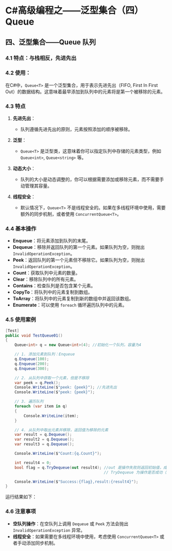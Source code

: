# C#高级编程之——泛型集合（四）Queue<T>

## 四、泛型集合——Queue<T> 队列

### 4.1 特点：与栈相反，先进先出

### 4.2 使用：

在C#中，`Queue<T>` 是一个泛型集合，用于表示先进先出（FIFO, First In First Out）的数据结构。这意味着最早添加到队列中的元素将是第一个被移除的元素。

### 4.3 特点

1. **先进先出**：
   - 队列遵循先进先出的原则，元素按照添加的顺序被移除。

2. **泛型**：
   - `Queue<T>` 是泛型类，这意味着你可以指定队列中存储的元素类型，例如 `Queue<int>`, `Queue<string>` 等。

3. **动态大小**：
   - 队列的大小是动态调整的，你可以根据需要添加或移除元素，而不需要手动管理其容量。

4. **线程安全**：
   - 默认情况下，`Queue<T>` 不是线程安全的。如果在多线程环境中使用，需要额外的同步机制，或者使用 `ConcurrentQueue<T>`。

### 4.4 基本操作

- **Enqueue**：将元素添加到队列的末尾。
- **Dequeue**：移除并返回队列的第一个元素。如果队列为空，则抛出 `InvalidOperationException`。
- **Peek**：返回队列的第一个元素但不移除它。如果队列为空，则抛出 `InvalidOperationException`。
- **Count**：获取队列中元素的数量。
- **Clear**：移除队列中的所有元素。
- **Contains**：检查队列是否包含某个元素。
- **CopyTo**：将队列中的元素复制到数组。
- **ToArray**：将队列中的元素复制到新的数组中并返回该数组。
- **Enumerate**：可以使用 `foreach` 循环遍历队列中的元素。

### 4.5 使用案例

```csharp
[Test]
public void TestQueue01()
{
    Queue<int> q = new Queue<int>(4); //初始化一个队列，容量为4

    // 1. 添加元素到队列：Enqueue
    q.Enqueue(100);
    q.Enqueue(200);
    q.Enqueue(300);

    // 2. 从队列中获取一个元素，但是不移除
    var peek = q.Peek();
    Console.WriteLine($"peek: {peek}"); //先进先出
    Console.WriteLine($"peek: {peek}");

    // 3. 遍历队列
    foreach (var item in q)
    {
        Console.WriteLine(item);
    }

    // 4. 从队列中取出元素并移除，返回值为移除的元素
    var result = q.Dequeue();
    var result2 = q.Dequeue();
    var result3 = q.Dequeue();

    Console.WriteLine($"Count:{q.Count}");

    int result4 = 0;
    bool flag = q.TryDequeue(out result4); //out 是操作失败则返回初始值，成功则返回移除元素的值，
                                           // TryDequeue 为操作是否成功（bool类型）成功为true

    Console.WriteLine($"Success:{flag},result:{result4}");
}
```

运行结果如下：

### 4.6 注意事项

- **空队列操作**：在空队列上调用 `Dequeue` 或 `Peek` 方法会抛出 `InvalidOperationException` 异常。
- **线程安全**：如果需要在多线程环境中使用，考虑使用 `ConcurrentQueue<T>` 或者手动添加同步机制。